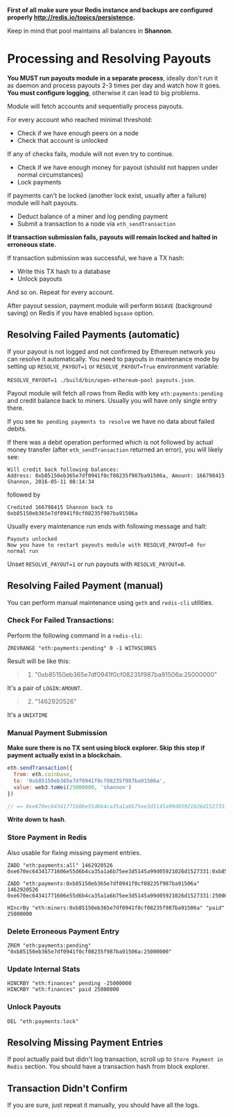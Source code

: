 **First of all make sure your Redis instance and backups are configured properly http://redis.io/topics/persistence.**

Keep in mind that pool maintains all balances in **Shannon**.

# Processing and Resolving Payouts

**You MUST run payouts module in a separate process**, ideally don't run it as daemon and process payouts 2-3 times per day and watch how it goes. **You must configure logging**, otherwise it can lead to big problems.

Module will fetch accounts and sequentially process payouts.

For every account who reached minimal threshold:

* Check if we have enough peers on a node
* Check that account is unlocked

If any of checks fails, module will not even try to continue.

* Check if we have enough money for payout (should not happen under normal circumstances)
* Lock payments

If payments can't be locked (another lock exist, usually after a failure) module will halt payouts.

* Deduct balance of a miner and log pending payment
* Submit a transaction to a node via `eth_sendTransaction`

**If transaction submission fails, payouts will remain locked and halted in erroneous state.**

If transaction submission was successful, we have a TX hash:

* Write this TX hash to a database
* Unlock payouts

And so on. Repeat for every account.

After payout session, payment module will perform `BGSAVE` (background saving) on Redis if you have enabled `bgsave` option.

## Resolving Failed Payments (automatic)

If your payout is not logged and not confirmed by Ethereum network you can resolve it automatically. You need to payouts in maintenance mode by setting up `RESOLVE_PAYOUT=1` or `RESOLVE_PAYOUT=True` environment variable:

`RESOLVE_PAYOUT=1 ./build/bin/open-ethereum-pool payouts.json`.

Payout module will fetch all rows from Redis with key `eth:payments:pending` and credit balance back to miners. Usually you will have only single entry there.

If you see `No pending payments to resolve` we have no data about failed debits.

If there was a debit operation performed which is not followed by actual money transfer (after `eth_sendTransaction` returned an error), you will likely see:

```
Will credit back following balances:
Address: 0xb85150eb365e7df0941f0cf08235f987ba91506a, Amount: 166798415 Shannon, 2016-05-11 08:14:34
```

followed by

```
Credited 166798415 Shannon back to 0xb85150eb365e7df0941f0cf08235f987ba91506a
```

Usually every maintenance run ends with following message and halt:

```
Payouts unlocked
Now you have to restart payouts module with RESOLVE_PAYOUT=0 for normal run
```

Unset `RESOLVE_PAYOUT=1` or run payouts with `RESOLVE_PAYOUT=0`.

## Resolving Failed Payment (manual)

You can perform manual maintenance using `geth` and `redis-cli` utilities.

### Check For Failed Transactions:

Perform the following command in a `redis-cli`:

```
ZREVRANGE "eth:payments:pending" 0 -1 WITHSCORES
```

Result will be like this:

> 1) "0xb85150eb365e7df0941f0cf08235f987ba91506a:25000000"

It's a pair of `LOGIN:AMOUNT`.

>2) "1462920526"

It's a `UNIXTIME`

### Manual Payment Submission

**Make sure there is no TX sent using block explorer. Skip this step if payment actually exist in a blockchain.**

```javascript
eth.sendTransaction({
  from: eth.coinbase,
  to: '0xb85150eb365e7df0941f0cf08235f987ba91506a',
  value: web3.toWei(25000000, 'shannon')
})

// => 0xe670ec64341771606e55d6b4ca35a1a6b75ee3d5145a99d05921026d1527331
```

**Write down tx hash**.

### Store Payment in Redis

Also usable for fixing missing payment entries.

```
ZADD "eth:payments:all" 1462920526 0xe670ec64341771606e55d6b4ca35a1a6b75ee3d5145a99d05921026d1527331:0xb85150eb365e7df0941f0cf08235f987ba91506a:25000000
```

```
ZADD "eth:payments:0xb85150eb365e7df0941f0cf08235f987ba91506a" 1462920526 0xe670ec64341771606e55d6b4ca35a1a6b75ee3d5145a99d05921026d1527331:25000000
```

```
HIncrBy "eth:miners:0xb85150eb365e7df0941f0cf08235f987ba91506a" "paid" 25000000
```

### Delete Erroneous Payment Entry

```
ZREM "eth:payments:pending" "0xb85150eb365e7df0941f0cf08235f987ba91506a:25000000"
```

### Update Internal Stats

```
HINCRBY "eth:finances" pending -25000000
HINCRBY "eth:finances" paid 25000000
```

### Unlock Payouts

```
DEL "eth:payments:lock"
```

## Resolving Missing Payment Entries

If pool actually paid but didn't log transaction, scroll up to `Store Payment in Redis` section. You should have a transaction hash from block explorer.

## Transaction Didn't Confirm

If you are sure, just repeat it manually, you should have all the logs.
